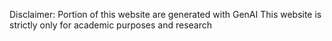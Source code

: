 Disclaimer: Portion of this website are generated with GenAI
This website is strictly only for academic purposes and research

